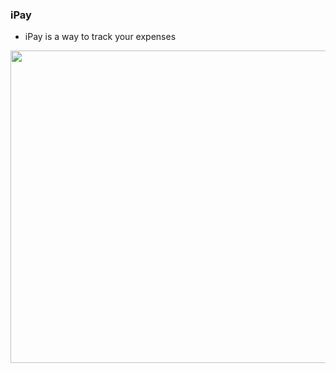  ### iPay


 

<ul>

<li> iPay is a way to track your expenses  </li>
 </ul>






 <img src="ipay/ipayrecord.gif" width="800" height="500"> 
